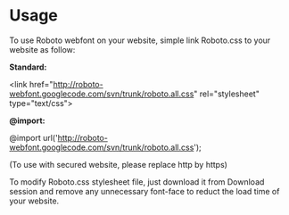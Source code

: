 # Usage #


To use Roboto webfont on your website, simple link Roboto.css to your website as follow:

**Standard:**


&lt;link href="http://roboto-webfont.googlecode.com/svn/trunk/roboto.all.css" rel="stylesheet" type="text/css"&gt;




**@import:**

@import url('http://roboto-webfont.googlecode.com/svn/trunk/roboto.all.css');

(To use with secured website, please replace http by https)


To modify Roboto.css stylesheet file, just download it from Download session and remove any unnecessary font-face to reduct the load time of your website.